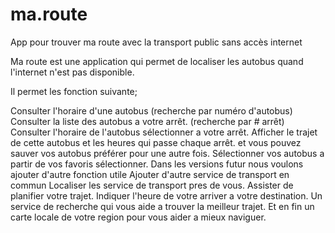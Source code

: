 # ma.route
App pour trouver ma route avec la transport public sans accès internet

Ma route est une application qui permet de localiser les autobus quand l'internet n'est pas disponible.

Il permet les fonction suivante;

 Consulter l'horaire d'une autobus (recherche par numéro d'autobus)
 Consulter la liste des autobus a votre arrêt. (recherche par # arrêt)
 Consulter l'horaire de l'autobus sélectionner a votre arrêt.
 Afficher le trajet de cette autobus et les heures qui passe chaque arrêt.
 et vous pouvez sauver vos autobus préférer pour une autre fois.
 Sélectionner vos autobus a partir de vos favoris sélectionner.
Dans les versions futur nous voulons ajouter d'autre fonction utile
Ajouter d'autre service de transport en commun
Localiser les service de transport pres de vous.
Assister de planifier votre trajet.
Indiquer l'heure de votre arriver a votre destination.
Un service de recherche qui vous aide a trouver la meilleur trajet.
Et en fin un carte locale de votre region pour vous aider a mieux naviguer.
